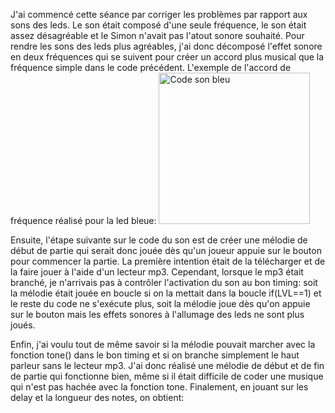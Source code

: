 J'ai commencé cette séance par corriger les problèmes par rapport aux sons des leds. Le son était composé d'une seule fréquence, le son était assez désagréable et le Simon 
n'avait pas l'atout sonore souhaité. Pour rendre les sons des leds plus agréables, j'ai donc décomposé l'effet sonore en deux fréquences qui se suivent pour créer un accord 
plus musical que la fréquence simple dans le code précédent.
L'exemple de l'accord de fréquence réalisé pour la led bleue:
<img width="242" alt="Code son bleu" src="https://user-images.githubusercontent.com/120491290/217789063-dbd2045b-efc8-4a57-8bfb-0dd5ae3f8d4e.png">

Ensuite, l'étape suivante sur le code du son est de créer une mélodie de début de partie qui serait donc jouée dès qu'un joueur appuie sur le bouton pour commencer la 
partie. 
La première intention était de la télécharger et de la faire jouer à l'aide d'un lecteur mp3. Cependant, lorsque le mp3 était branché, je n'arrivais pas à contrôler l'activation du son au bon timing: 
soit la mélodie était jouée en boucle si on la mettait dans la boucle if(LVL==1) et le reste du code ne s'exécute plus, soit la mélodie joue dès qu'on appuie sur le bouton mais 
les effets sonores à l'allumage des leds ne sont plus joués.

Enfin, j'ai voulu tout de même savoir si la mélodie pouvait marcher avec la fonction tone() dans le bon timing et si on branche simplement le haut parleur sans le lecteur mp3.
J'ai donc réalisé une mélodie de début et de fin de partie qui fonctionne bien, même si il était difficile de coder une musique qui n'est pas hachée avec la fonction tone.
Finalement, en jouant sur les delay et la longueur des notes, on obtient:
